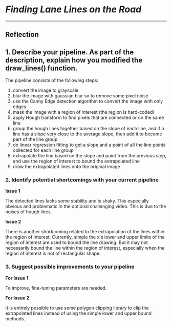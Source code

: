 # *Finding Lane Lines on the Road*
---

## Reflection

## 1. Describe your pipeline. As part of the description, explain how you modified the draw_lines() function.

The pipeline consists of the following steps:
1. convert the image to grayscale
1. blur the image with gaussian blur so to remove some pixel noise
1. use the Canny Edge detection algorithm to convert the image with only edges
1. mask the image with a region of interest (the region is hard-coded)
1. apply Hough transform to find pixels that are connected or on the same line
1. group the hough lines together based on the slope of each line, and if a line has a slope very close to the average slope, then add it to become part of the line group
1. do linear regression fitting to get a slope and a point of all the line points collected for each line group
1. extrapolate the line based on the slope and point from the previous step, and use the region of interest to bound the extrapolated line
1. draw the extrapolated lines onto the original image


### 2. Identify potential shortcomings with your current pipeline

**Issue 1**

The detected lines lacks some stability and is shaky. This especially obvious and problematic in the optional challenging video. This is due to the noises of hough lines. 

**Issue 2**

There is another shortcoming related to the extrapolation of the lines within the region of interest. Currently, simple the x's lower and upper limits of the region of interest are used to bound the line drawing. But it may not necessarily bound the line within the region of interest, especially when the region of interest is not of rectangular shape.


### 3. Suggest possible improvements to your pipeline

**For Issue 1**

To improve, fine-tuning parameters are needed.

**For Issue 2**

It is entirely possible to use some polygon clipping library to clip the extrapolated lines instead of using the simple lower and upper bound methods.
